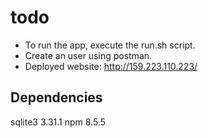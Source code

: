 # todo

- To run the app, execute the run.sh script.
- Create an user using postman.
- Deployed website: http://159.223.110.223/

## Dependencies

sqlite3 3.31.1
npm 8.5.5
